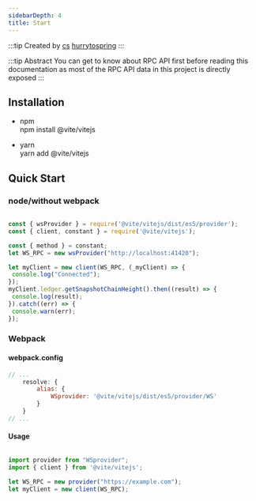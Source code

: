 ```yaml
---
sidebarDepth: 4
title: Start
---
```


:::tip Created by
[cs](https://github.com/lovelycs)
[hurrytospring](https://github.com/hurrytospring)
:::

:::tip Abstract
You can get to know about RPC API first before reading this documentation as most of the RPC API data in this project is directly exposed
:::

## Installation

- npm  
npm install @vite/vitejs

- yarn   
yarn add @vite/vitejs

## Quick Start  

### node/without webpack
```javascript

const { wsProvider } = require('@vite/vitejs/dist/es5/provider');
const { client, constant } = require('@vite/vitejs');

const { method } = constant;
let WS_RPC = new wsProvider("http://localhost:41420");

let myClient = new client(WS_RPC, (_myClient) => {
 console.log("Connected");
});
myClient.ledger.getSnapshotChainHeight().then((result) => {
 console.log(result);
}).catch((err) => {
 console.warn(err);
});

```

### Webpack  

#### webpack.config  

```javascript
// ...
    resolve: {
        alias: {
            WSprovider: '@vite/vitejs/dist/es5/provider/WS'
        }
    }
// ...
```

#### Usage
```javascript

import provider from "WSprovider";
import { client } from '@vite/vitejs';

let WS_RPC = new provider("https://example.com");
let myClient = new client(WS_RPC);

```

